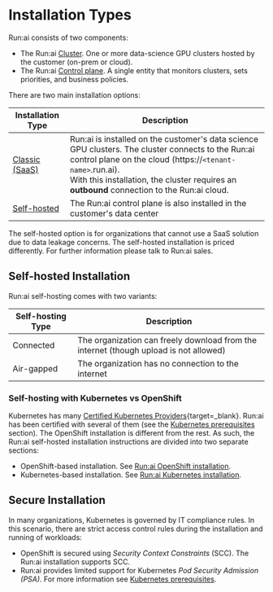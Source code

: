 
# Installation Types

Run:ai consists of two components:

* The Run:ai [Cluster](../../../home/components/#the-runai-cluster). One or more data-science GPU clusters hosted by the customer (on-prem or cloud).
* The Run:ai [Control plane](../../../home/components/#the-runai-cloud). A single entity that monitors clusters, sets priorities, and business policies. 

<!-- ![img/architecture.png](img/architecture.png) -->

There are two main installation options:

| Installation Type | Description |
|-------------------|-------------|
| [Classic (SaaS)](cluster-setup/cluster-setup-intro.md)  | Run:ai is installed on the customer's data science GPU clusters. The cluster connects to the Run:ai control plane on the cloud (https://`<tenant-name>`.run.ai). <br> With this installation, the cluster requires an __outbound__ connection to the Run:ai cloud. |
| [Self-hosted](self-hosted/overview.md)       | The Run:ai control plane is also installed in the customer's data center |


The self-hosted option is for organizations that cannot use a SaaS solution due to data leakage concerns. The self-hosted installation is priced differently. For further information please talk to Run:ai sales. 


## Self-hosted Installation


Run:ai self-hosting comes with two variants:

| Self-hosting Type | Description | 
|------------|-------------|
| Connected  | The organization can freely download from the internet (though upload is not allowed) |
| Air-gapped | The organization has no connection to the internet |

### Self-hosting with Kubernetes vs OpenShift

Kubernetes has many [Certified Kubernetes Providers](https://kubernetes.io/docs/setup/#production-environment){target=_blank}. Run:ai has been certified with several of them (see the [Kubernetes prerequisites](cluster-setup/cluster-prerequisites.md#kubernetes) section). The OpenShift installation is different from the rest. As such, the Run:ai self-hosted installation instructions are divided into two separate sections:

* OpenShift-based installation. See [Run:ai OpenShift installation](self-hosted/ocp/prerequisites.md).
* Kubernetes-based installation. See [Run:ai Kubernetes installation](self-hosted/k8s/prerequisites.md).

## Secure Installation

In many organizations, Kubernetes is governed by IT compliance rules. In this scenario, there are strict access control rules during the installation and running of workloads:

* OpenShift is secured using _Security Context Constraints_ (SCC). The Run:ai installation supports SCC.
* Run:ai provides limited support for Kubernetes _Pod Security Admission (PSA)_. For more information see [Kubernetes prerequisites](cluster-setup/cluster-prerequisites.md#pod-security-admission).


